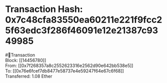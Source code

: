 
Transaction Hash: 0x7c48cfa83550ea60211e221f9fcc25f63edc3f286f46091e12e21387c9349985
====================================================================================
  
#💸Transaction  
Block: [[14456780]]  
From: [[0x7f268357a8c2552623316e2562d90e642bb538e5]]  
To: [[0x76e6fcef7db8477e58737e4e59247f64e67c6f68]]  
Transferred: 1.08 Ether